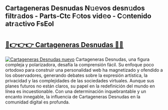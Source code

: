 ## Cartageneras Desnudas N𝚞𝚎vos desn𝚞dos filtr𝚊dos - Parts-Ctc F𝚘tos vid𝚎o - C𝚘ntenido atr𝚊ctivo FsEol

# <h2><a href="http://mbavm3c.tromn.icu/?c=Cartageneras+Desnudas">🔗👉👉👉 Cartageneras Desnudas 🔗🔗</a></h2>

[![Cartageneras Desnudas nuevo](https://i.imgur.com/pEAQMta.gif)](http://mbavm3c.tromn.icu/?c=Cartageneras+Desnudas)
Cartageneras Desnudas, una figura compleja y polarizadora, desafía la comprensión fácil. Su enfoque poco ortodoxo para construir una personalidad web ha magnetizado y ofendido a los observadores, generando debates sobre la expresión artística, la privacidad y las complejidades de las sociedades virtuales. Aunque sus planes futuros no están claros, su papel en la redefinición del mundo en línea es incuestionable. Con una determinación inquebrantable y un encanto innegable, la influencia de Cartageneras Desnudas en la comunidad digital es profunda.
